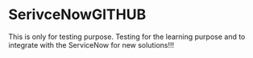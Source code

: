 # SerivceNowGITHUB
This is only for testing purpose.
Testing for the learning purpose and to integrate with the ServiceNow for new solutions!!!

